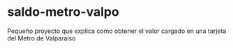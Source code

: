# saldo-metro-valpo
Pequeño proyecto que explica como obtener el valor cargado en una tarjeta del Metro de Valparaiso
